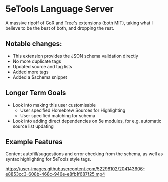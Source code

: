 # 5eTools Language Server

A massive ripoff of [GoR](https://github.com/Git-GoR/5e-homebrew-snippets) and [Tree's](https://github.com/Jklein64/5e-syntax) extensions (both MIT), taking what I believe to be the best of both, and dropping the rest.

## Notable changes:

- This extension provides the JSON schema validation directly
- No more duplicate tags
- Updated source and tag lists
- Added more tags
- Added a $schema snippet

## Longer Term Goals

- Look into making this user customisable
  - User specified Homebrew Sources for Highlighting
  - User specified matching for schema
- Look into adding direct dependencies on 5e modules, for e.g. automatic source list updating

## Example Features

Content autofill/suggestions and error checking from the schema, as well as syntax highlighting for 5eTools style tags.

https://user-images.githubusercontent.com/52298102/204143606-e8853cc3-608b-468c-946e-e8fb1f687f25.mp4
